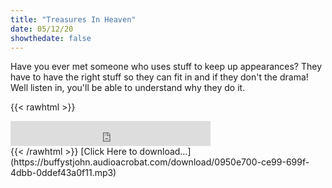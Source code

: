 ```yaml
---
title: "Treasures In Heaven"
date: 05/12/20
showthedate: false
---
```


Have you ever met someone who uses stuff to keep up appearances? They have to have the right stuff so they can fit in and if they don't the drama! Well listen in, you'll be able to understand why they do it.
<!--more-->
{{< rawhtml >}}
<iframe width='320px' height='40px' src='https://www.audioacrobat.com/tplay/Bcf3f4c32985cc23bd35646135cd02fb1Nh0vFTYGJjkqCxxeRWtfYlBUVVVJSBYEPUgSeDZ+UFA' frameBorder='0'></iframe><br>
{{< /rawhtml >}}
[Click Here to download&hellip;](https://buffystjohn.audioacrobat.com/download/0950e700-ce99-699f-4dbb-0ddef43a0f11.mp3)